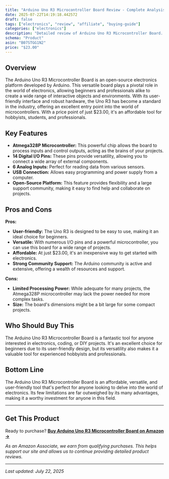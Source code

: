 ```yaml
---
title: "Arduino Uno R3 Microcontroller Board Review - Complete Analysis & Buying Guide"
date: 2025-07-22T14:19:18.442572
draft: false
tags: ["electronics", "review", "affiliate", "buying-guide"]
categories: ["electronics"]
description: "Detailed review of Arduino Uno R3 Microcontroller Board. Features, pros, cons, and buying recommendations."
schema: "Product"
asin: "B07STGG1N2"
price: "$23.00"
---
```


## Overview

The Arduino Uno R3 Microcontroller Board is an open-source electronics platform developed by Arduino. This versatile board plays a pivotal role in the world of electronics, allowing beginners and professionals alike to create a wide range of interactive objects and environments. With its user-friendly interface and robust hardware, the Uno R3 has become a standard in the industry, offering an excellent entry point into the world of microcontrollers. With a price point of just $23.00, it's an affordable tool for hobbyists, students, and professionals.

## Key Features

- **Atmega328P Microcontroller:** This powerful chip allows the board to process inputs and control outputs, acting as the brains of your projects.
- **14 Digital I/O Pins:** These pins provide versatility, allowing you to connect a wide array of external components.
- **6 Analog Inputs:** Perfect for reading data from various sensors.
- **USB Connection:** Allows easy programming and power supply from a computer.
- **Open-Source Platform:** This feature provides flexibility and a large support community, making it easy to find help and collaborate on projects.

## Pros and Cons

**Pros:**
- **User-friendly:** The Uno R3 is designed to be easy to use, making it an ideal choice for beginners.
- **Versatile:** With numerous I/O pins and a powerful microcontroller, you can use this board for a wide range of projects.
- **Affordable:** At just $23.00, it's an inexpensive way to get started with electronics.
- **Strong Community Support:** The Arduino community is active and extensive, offering a wealth of resources and support.

**Cons:** 
- **Limited Processing Power:** While adequate for many projects, the Atmega328P microcontroller may lack the power needed for more complex tasks.
- **Size:** The board's dimensions might be a bit large for some compact projects.

## Who Should Buy This

The Arduino Uno R3 Microcontroller Board is a fantastic tool for anyone interested in electronics, coding, or DIY projects. It's an excellent choice for beginners due to its user-friendly design, but its versatility also makes it a valuable tool for experienced hobbyists and professionals.

## Bottom Line

The Arduino Uno R3 Microcontroller Board is an affordable, versatile, and user-friendly tool that's perfect for anyone looking to delve into the world of electronics. Its few limitations are far outweighed by its many advantages, making it a worthy investment for anyone in this field.

---

## Get This Product

Ready to purchase? **[Buy Arduino Uno R3 Microcontroller Board on Amazon →](https://www.amazon.com/dp/B0947BJ67M/ref=cm_sw_r_as_gl_api_gl_i_QQBJ8J600VHA2G0ASMNJ?linkCode=ml1&tag=33377701-20&linkId=14e117489c13e27fc71814cbfa64dc28)**

*As an Amazon Associate, we earn from qualifying purchases. This helps support our site and allows us to continue providing detailed product reviews.*

---

*Last updated: July 22, 2025*